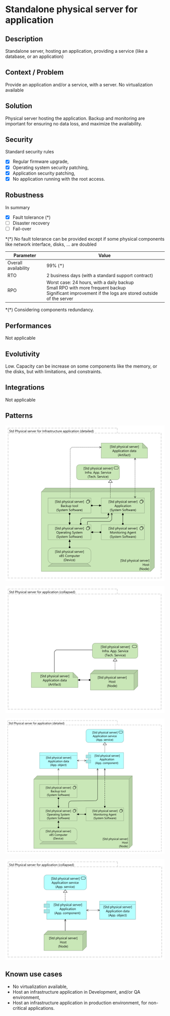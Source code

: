 # Standalone physical server for application

## Description
Standalone server, hosting an application, providing a service (like a database, or an application)

## Context / Problem
Provide an application and/or a service, with a server. No virtualization available

## Solution
Physical server hosting the application. Backup and monitoring are important for ensuring no data loss, and maximize the availability.

## Security

Standard security rules
* [x] Regular firmware upgrade,
* [x] Operating system security patching,
* [x] Application security patching,
* [x] No application running with the root access.

## Robustness

In summary 
* [x] Fault tolerance (*)
* [ ] Disaster recovery
* [ ] Fail-over

*(\*) No fault tolerance can be provided except if some physical components like network interface, disks, ... are doubled

| Parameter | Value |
|----|----|
| Overall availability | 99% (\*) |
| RTO | 2 business days (with a standard support contract) |
| RPO | Worst case: 24 hours, with a daily backup<br />Small RPO with more frequent backup<br /> Significant improvement if the logs are stored outside of the server | 

*(\*) Considering components redundancy.

## Performances

Not applicable

## Evolutivity

Low. Capacity can be increase on some components like the memory, or the disks, but with limitations, and constraints.

## Integrations

Not applicable

## Patterns

![Pattern 1a: Detailed view for infrastructure application](std-physical-server-for-infrastructure-app-detailed.svg "Pattern 1a: Detailed view for infrastructure application")

![Pattern 1b: Collapsed view for infrastructure application](std-physical-server-for-infrastructure-app-collapsed.svg "Pattern 1b: Collapsed view for infrastructure application")

![Pattern 2a: Detailed view for application](std-physical-server-for-application-detailed.svg "Pattern 2a: Detailed view for application")

![Pattern 2b: Collapsed view for application](std-physical-server-for-application-collapsed.svg "Pattern 2b: Collapsed view for application")

## Known use cases

* No virtualization available,
* Host an infrastructure application in Development, and/or QA environment, 
* Host an infrastructure application in production environment, for non-critical applications.
